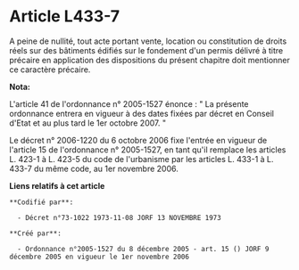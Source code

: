 # Article L433-7

A peine de nullité, tout acte portant vente, location ou constitution de droits réels sur des bâtiments édifiés sur le
fondement d'un permis délivré à titre précaire en application des dispositions du présent chapitre doit mentionner ce
caractère précaire.

**Nota:**

L'article 41 de l'ordonnance n° 2005-1527 énonce : " La présente ordonnance entrera en vigueur à des dates fixées par décret
en Conseil d'Etat et au plus tard le 1er octobre 2007. " 

Le décret n° 2006-1220 du 6 octobre 2006 fixe l'entrée en vigueur de l'article 15 de l'ordonnance n° 2005-1527, en tant qu'il
remplace les articles L. 423-1 à L. 423-5 du code de l'urbanisme par les articles L. 433-1 à L. 433-7 du même code, au 1er
novembre 2006.

**Liens relatifs à cet article**

	**Codifié par**:

	  - Décret n°73-1022 1973-11-08 JORF 13 NOVEMBRE 1973

	**Créé par**:

	  - Ordonnance n°2005-1527 du 8 décembre 2005 - art. 15 () JORF 9 décembre 2005 en vigueur le 1er novembre 2006
